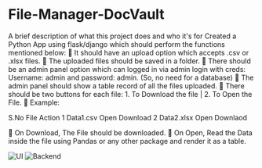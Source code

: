 
# File-Manager-DocVault

A brief description of what this project does and who it's for Created a Python App using flask/django which should perform the functions mentioned below:
 It should have an upload option which accepts .csv or .xlsx files.
 The uploaded files should be saved in a folder.
 There should be an admin panel option which can logged in via admin login with creds:
Username: admin and password: admin. (So, no need for a database)
 The admin panel should show a table record of all the files uploaded.
 There should be two buttons for each file: 1. To Download the file | 2. To Open the File.
 Example:

S.No File Action
1 Data1.csv Open Download
2 Data2.xlsx Open Downlaod

 On Download, The File should be downloaded.
 On Open, Read the Data inside the file using Pandas or any other package and render it as a
table.

![UI](https://user-images.githubusercontent.com/91648370/224562804-766ea455-62d5-4bf6-87cf-997bca6a8f95.png)
![Backend](https://user-images.githubusercontent.com/91648370/224562917-be9fae05-bb7e-4fd5-aa42-fff1ec162143.png)
